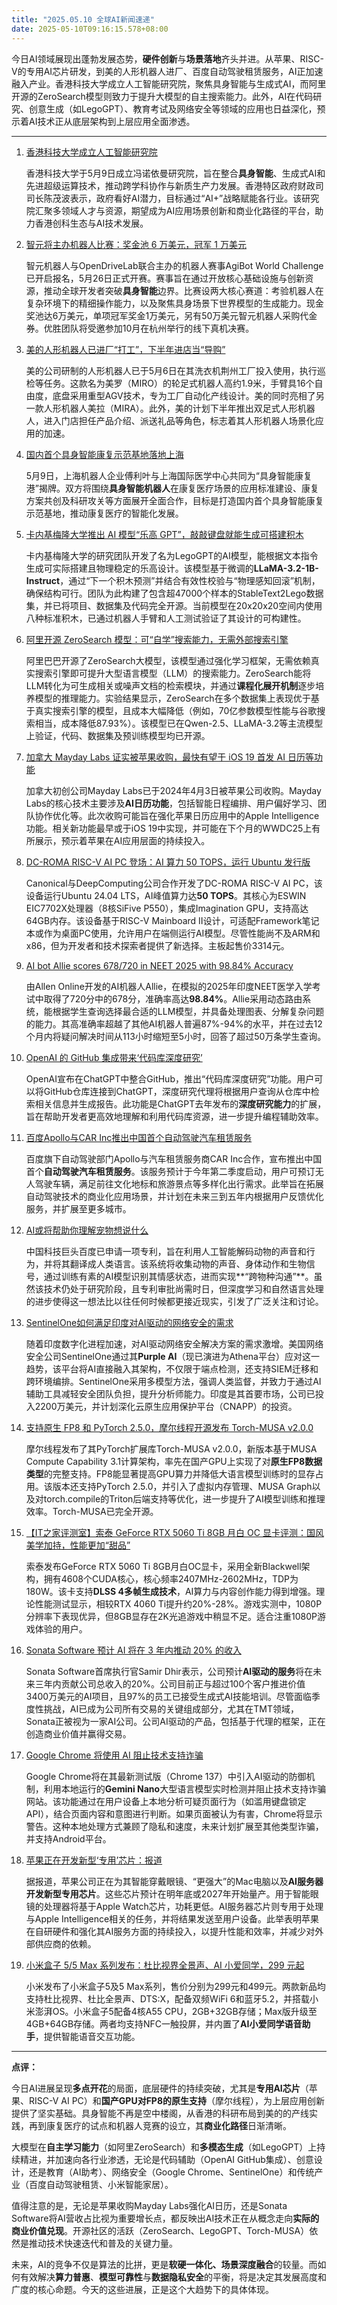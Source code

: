 ```yaml
---
title: "2025.05.10 全球AI新闻速递"
date: 2025-05-10T09:16:15.578+08:00
---
```


今日AI领域展现出蓬勃发展态势，**硬件创新**与**场景落地**齐头并进。从苹果、RISC-V的专用AI芯片研发，到美的人形机器人进厂、百度自动驾驶租赁服务，AI正加速融入产业。香港科技大学成立人工智能研究院，聚焦具身智能与生成式AI，而阿里开源的ZeroSearch模型则致力于提升大模型的自主搜索能力。此外，AI在代码研究、创意生成（如LegoGPT）、教育考试及网络安全等领域的应用也日益深化，预示着AI技术正从底层架构到上层应用全面渗透。

---

1.  [香港科技大学成立人工智能研究院](https://36kr.com/p/3285196374926208)

    香港科技大学于5月9日成立冯诺依曼研究院，旨在整合**具身智能**、生成式AI和先进超级运算技术，推动跨学科协作与新质生产力发展。香港特区政府财政司司长陈茂波表示，政府看好AI潜力，目标通过“AI+”战略赋能各行业。该研究院汇聚多领域人才与资源，期望成为AI应用场景创新和商业化路径的平台，助力香港创科生态与AI技术发展。

2.  [智元将主办机器人比赛：奖金池 6 万美元，冠军 1 万美元](https://www.ithome.com/0/851/877.htm)

    智元机器人与OpenDriveLab联合主办的机器人赛事AgiBot World Challenge已开启报名，5月26日正式开赛。赛事旨在通过开放核心基础设施与创新资源，推动全球开发者突破**具身智能**边界。比赛设两大核心赛道：考验机器人在复杂环境下的精细操作能力，以及聚焦具身场景下世界模型的生成能力。现金奖池达6万美元，单项冠军奖金1万美元，另有50万美元智元机器人采购代金券。优胜团队将受邀参加10月在杭州举行的线下真机决赛。

3.  [美的人形机器人已进厂“打工”，下半年进店当“导购”](https://www.ithome.com/0/851/873.htm)

    美的公司研制的人形机器人已于5月6日在其洗衣机荆州工厂投入使用，执行巡检等任务。这款名为美罗（MIRO）的轮足式机器人高约1.9米，手臂具16个自由度，底盘采用重型AGV技术，专为工厂自动化产线设计。美的同时亮相了另一款人形机器人美拉（MIRA）。此外，美的计划下半年推出双足式人形机器人，进入门店担任产品介绍、派送礼品等角色，标志着其人形机器人场景化应用的加速。

4.  [国内首个具身智能康复示范基地落地上海](https://36kr.com/newsflashes/3285308168888965?f=rss)

    5月9日，上海机器人企业傅利叶与上海国际医学中心共同为“具身智能康复港”揭牌。双方将围绕**具身智能机器人**在康复医疗场景的应用标准建设、康复方案共创及科研攻关等方面展开全面合作，目标是打造国内首个具身智能康复示范基地，推动康复医疗的智能化发展。

5.  [卡内基梅隆大学推出 AI 模型“乐高 GPT”，敲敲键盘就能生成可搭建积木](https://arstechnica.com/ai/2025/05/new-ai-model-generates-buildable-lego-creations-from-text-descriptions/)

    卡内基梅隆大学的研究团队开发了名为LegoGPT的AI模型，能根据文本指令生成可实际搭建且物理稳定的乐高设计。该模型基于微调的**LLaMA-3.2-1B-Instruct**，通过“下一个积木预测”并结合有效性校验与“物理感知回滚”机制，确保结构可行。团队为此构建了包含超47000个样本的StableText2Lego数据集，并已将项目、数据集及代码完全开源。当前模型在20x20x20空间内使用八种标准积木，已通过机器人手臂和人工测试验证了其设计的可构建性。

6.  [阿里开源 ZeroSearch 模型：可“自学”搜索能力，无需外部搜索引擎](https://www.ithome.com/0/851/883.htm)

    阿里巴巴开源了ZeroSearch大模型，该模型通过强化学习框架，无需依赖真实搜索引擎即可提升大型语言模型（LLM）的搜索能力。ZeroSearch能将LLM转化为可生成相关或噪声文档的检索模块，并通过**课程化展开机制**逐步培养模型的推理能力。实验结果显示，ZeroSearch在多个数据集上表现优于基于真实搜索引擎的模型，且成本大幅降低（例如，70亿参数模型性能与谷歌搜索相当，成本降低87.93%）。该模型已在Qwen-2.5、LLaMA-3.2等主流模型上验证，代码、数据集及预训练模型均已开源。

7.  [加拿大 Mayday Labs 证实被苹果收购，最快有望于 iOS 19 首发 AI 日历等功能](https://www.ithome.com/0/851/927.htm)

    加拿大初创公司Mayday Labs已于2024年4月3日被苹果公司收购。Mayday Labs的核心技术主要涉及**AI日历功能**，包括智能日程编排、用户偏好学习、团队协作优化等。此次收购可能旨在强化苹果日历应用中的Apple Intelligence功能。相关新功能最早或于iOS 19中实现，并可能在下个月的WWDC25上有所展示，预示着苹果在AI应用层面的持续投入。

8.  [DC-ROMA RISC-V AI PC 登场：AI 算力 50 TOPS，运行 Ubuntu 发行版](https://www.ithome.com/0/851/925.htm)

    Canonical与DeepComputing公司合作开发了DC-ROMA RISC-V AI PC，该设备运行Ubuntu 24.04 LTS，AI峰值算力达**50 TOPS**。其核心为ESWIN EIC7702X处理器（8核SiFive P550），集成Imagination GPU，支持高达64GB内存。该设备基于RISC-V Mainboard II设计，可适配Framework笔记本或作为桌面PC使用，允许用户在端侧运行AI模型。尽管性能尚不及ARM和x86，但为开发者和技术探索者提供了新选择。主板起售价3314元。

9.  [AI bot Allie scores 678/720 in NEET 2025 with 98.84% Accuracy](https://analyticsindiamag.com/ai-news-updates/ai-bot-allie-scores-678-720-in-neet-2025-with-98-84-accuracy/)

    由Allen Online开发的AI机器人Allie，在模拟的2025年印度NEET医学入学考试中取得了720分中的678分，准确率高达**98.84%**。Allie采用动态路由系统，能根据学生查询选择最合适的LLM模型，并具备处理图表、分解复杂问题的能力。其高准确率超越了其他AI机器人普遍87%-94%的水平，并在过去12个月内将疑问解决时间从113小时缩短至5小时，回答了超过50万条学生查询。

10. [OpenAI 的 GitHub 集成带来‘代码库深度研究’](https://analyticsindiamag.com/ai-news-updates/openais-github-integration-brings-deep-research-for-your-code-base/)

    OpenAI宣布在ChatGPT中整合GitHub，推出“代码库深度研究”功能。用户可以将GitHub仓库连接到ChatGPT，深度研究代理将根据用户查询从仓库中检索相关信息并生成报告。此功能是ChatGPT去年发布的**深度研究能力**的扩展，旨在帮助开发者更高效地理解和利用代码库资源，进一步提升编程辅助效率。

11. [百度Apollo与CAR Inc推出中国首个自动驾驶汽车租赁服务](https://analyticsindiamag.com/ai-news-updates/baidus-apollo-car-inc-launch-chinas-first-autonomous-car-rental-service/)

    百度旗下自动驾驶部门Apollo与汽车租赁服务商CAR Inc合作，宣布推出中国首个**自动驾驶汽车租赁服务**。该服务预计于今年第二季度启动，用户可预订无人驾驶车辆，满足前往文化地标和旅游景点等多样化出行需求。此举旨在拓展自动驾驶技术的商业化应用场景，并计划在未来三到五年内根据用户反馈优化服务，并扩展至更多城市。

12. [AI或将帮助你理解宠物想说什么](https://dailyai.com/2025/05/ai-may-soon-help-you-understand-what-your-pet-is-trying-to-say/)

    中国科技巨头百度已申请一项专利，旨在利用人工智能解码动物的声音和行为，并将其翻译成人类语言。该系统将收集动物的声音、身体动作和生物信号，通过训练有素的AI模型识别其情感状态，进而实现**“跨物种沟通”**。虽然该技术仍处于研究阶段，且专利审批尚需时日，但深度学习和自然语言处理的进步使得这一想法比以往任何时候都更接近现实，引发了广泛关注和讨论。

13. [SentinelOne如何满足印度对AI驱动的网络安全的需求](https://analyticsindiamag.com/ai-features/how-sentinelone-is-trying-to-meet-indias-appetite-for-ai-driven-cybersecurity/)

    随着印度数字化进程加速，对AI驱动网络安全解决方案的需求激增。美国网络安全公司SentinelOne通过其**Purple AI**（现已演进为Athena平台）应对这一趋势，该平台将AI直接融入其架构，不仅限于端点检测，还支持SIEM迁移和跨环境编排。SentinelOne采用多模型方法，强调人类监督，并致力于通过AI辅助工具减轻安全团队负担，提升分析师能力。印度是其首要市场，公司已投入2200万美元，并计划深化云原生应用保护平台（CNAPP）的投资。

14. [支持原生 FP8 和 PyTorch 2.5.0，摩尔线程开源发布 Torch-MUSA v2.0.0](https://www.ithome.com/0/851/898.htm)

    摩尔线程发布了其PyTorch扩展库Torch-MUSA v2.0.0，新版本基于MUSA Compute Capability 3.1计算架构，率先在国产GPU上实现了对**原生FP8数据类型**的完整支持。FP8能显著提高GPU算力并降低大语言模型训练时的显存占用。该版本还支持PyTorch 2.5.0，并引入了虚拟内存管理、MUSA Graph以及对torch.compile的Triton后端支持等优化，进一步提升了AI模型训练和推理效率。Torch-MUSA已完全开源。

15. [【IT之家评测室】索泰 GeForce RTX 5060 Ti 8GB 月白 OC 显卡评测：国风美学加持，性能更加“甜品”](https://www.ithome.com/0/851/886.htm)

    索泰发布GeForce RTX 5060 Ti 8GB月白OC显卡，采用全新Blackwell架构，拥有4608个CUDA核心，核心频率2407MHz-2602MHz，TDP为180W。该卡支持**DLSS 4多帧生成技术**，AI算力与内容创作能力得到增强。理论性能测试显示，相较RTX 4060 Ti提升约20%-28%。游戏实测中，1080P分辨率下表现优异，但8GB显存在2K光追游戏中稍显不足。适合注重1080P游戏体验的用户。

16. [Sonata Software 预计 AI 将在 3 年内推动 20% 的收入](https://analyticsindiamag.com/ai-news-updates/sonata-software-expects-ai-to-drive-20-revenue-in-3-years/)

    Sonata Software首席执行官Samir Dhir表示，公司预计**AI驱动的服务**将在未来三年内贡献公司总收入的20%。公司目前正与超过100个客户推进价值3400万美元的AI项目，且97%的员工已接受生成式AI技能培训。尽管面临季度性挑战，AI已成为公司所有交易的关键组成部分，尤其在TMT领域，Sonata正被视为一家AI公司。公司AI驱动的产品，包括基于代理的框架，正在创造商业价值并赢得交易。

17. [Google Chrome 将使用 AI 阻止技术支持诈骗](https://analyticsindiamag.com/ai-news-updates/google-chrome-to-use-ai-to-stop-tech-support-scams/)

    Google Chrome将在其最新测试版（Chrome 137）中引入AI驱动的防御机制，利用本地运行的**Gemini Nano**大型语言模型实时检测并阻止技术支持诈骗网站。该功能通过在用户设备上本地分析可疑页面行为（如滥用键盘锁定API），结合页面内容和意图进行判断。如果页面被认为有害，Chrome将显示警告。这种本地处理方式兼顾了隐私和速度，未来计划扩展至其他类型诈骗，并支持Android平台。

18. [苹果正在开发新型‘专用’芯片：报道](https://analyticsindiamag.com/ai-news-updates/apple-working-on-new-specialised-chips-report/)

    据报道，苹果公司正在为其智能穿戴眼镜、“更强大”的Mac电脑以及**AI服务器开发新型专用芯片**。这些芯片预计在明年底或2027年开始量产。用于智能眼镜的处理器将基于Apple Watch芯片，功耗更低。AI服务器芯片则专用于处理与Apple Intelligence相关的任务，并将结果发送至用户设备。此举表明苹果在自研硬件和强化其AI服务方面的持续投入，以提升性能和效率，并减少对外部供应商的依赖。

19. [小米盒子 5/5 Max 系列发布：杜比视界全景声、AI 小爱同学，299 元起](https://www.ithome.com/0/851/890.htm)

    小米发布了小米盒子5及5 Max系列，售价分别为299元和499元。两款新品均支持杜比视界、杜比全景声、DTS:X，配备双频WiFi 6和蓝牙5.2，并搭载小米澎湃OS。小米盒子5配备4核A55 CPU，2GB+32GB存储；Max版升级至4GB+64GB存储。两者均支持NFC一触投屏，并内置了**AI小爱同学语音助手**，提供智能语音交互功能。

---

**点评：**

今日AI进展呈现**多点开花**的局面，底层硬件的持续突破，尤其是**专用AI芯片**（苹果、RISC-V AI PC）和**国产GPU对FP8的原生支持**（摩尔线程），为上层应用创新提供了坚实基础。具身智能不再是空中楼阁，从香港的科研布局到美的的产线实践，再到康复医疗的试点和机器人竞赛的设立，其**商业化路径**日渐清晰。

大模型在**自主学习能力**（如阿里ZeroSearch）和**多模态生成**（如LegoGPT）上持续精进，并加速向各行业渗透，无论是代码辅助（OpenAI GitHub集成）、创意设计，还是教育（AI助考）、网络安全（Google Chrome、SentinelOne）和传统产业（百度自动驾驶租赁、小米智能家居）。

值得注意的是，无论是苹果收购Mayday Labs强化AI日历，还是Sonata Software将AI营收占比视为重要增长点，都反映出AI技术正在从概念走向**实际的商业价值兑现**。开源社区的活跃（ZeroSearch、LegoGPT、Torch-MUSA）依然是推动技术快速迭代和普及的关键力量。

未来，AI的竞争不仅是算法的比拼，更是**软硬一体化、场景深度融合**的较量。而如何有效解决**算力普惠**、**模型可靠性**与**数据隐私安全**的平衡，将是决定其发展高度和广度的核心命题。今天的这些进展，正是这个大趋势下的具体体现。